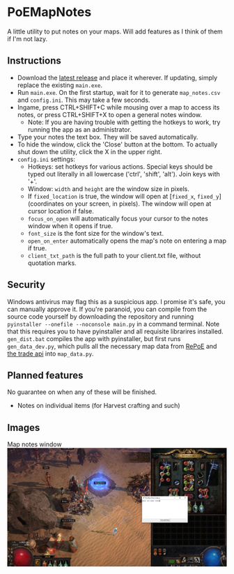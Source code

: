 # PoEMapNotes

A little utility to put notes on your maps. Will add features as I think of them if I'm not lazy.

## Instructions

* Download the [latest release](https://github.com/jwfiredragon/PoEMapNotes/releases/) and place it wherever. If updating, simply replace the existing `main.exe`.
* Run `main.exe`. On the first startup, wait for it to generate `map_notes.csv` and `config.ini`. This may take a few seconds.
* Ingame, press CTRL+SHIFT+C while mousing over a map to access its notes, or press CTRL+SHIFT+X to open a general notes window.
	* Note: If you are having trouble with getting the hotkeys to work, try running the app as an administrator.
* Type your notes the text box. They will be saved automatically.
* To hide the window, click the 'Close' button at the bottom. To actually shut down the utility, click the X in the upper right.
* `config.ini` settings:
	* Hotkeys: set hotkeys for various actions. Special keys should be typed out literally in all lowercase ('ctrl', 'shift', 'alt'). Join keys with '+'.
	* Window: `width` and `height` are the window size in pixels.
	* If `fixed_location` is true, the window will open at [`fixed_x`, `fixed_y`] (coordinates on your screen, in pixels). The window will open at cursor location if false.
	* `focus_on_open` will automatically focus your cursor to the notes window when it opens if true.
	* `font_size` is the font size for the window's text.
	* `open_on_enter` automatically opens the map's note on entering a map if true.
	* `client_txt_path` is the full path to your client.txt file, without quotation marks.

## Security

Windows antivirus may flag this as a suspicious app. I promise it's safe, you can manually approve it. If you're paranoid, you can compile from the source code yourself by downloading the repository and running `pyinstaller --onefile --noconsole main.py` in a command terminal. Note that this requires you to have pyinstaller and all requisite librarires installed. `gen_dist.bat` compiles the app with pyinstaller, but first runs `gen_data_dev.py`, which pulls all the necessary map data from [RePoE](https://github.com/brather1ng/RePoE) and [the trade api](https://www.pathofexile.com/api/trade/data/items) into `map_data.py`.

## Planned features

No guarantee on when any of these will be finished.

* Notes on individual items (for Harvest crafting and such)

## Images

Map notes window
![](image.png?raw=true)
